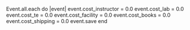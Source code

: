 Event.all.each do |event|
  event.cost_instructor = 0.0
  event.cost_lab = 0.0
  event.cost_te = 0.0
  event.cost_facility = 0.0
  event.cost_books = 0.0
  event.cost_shipping = 0.0
  event.save
end
